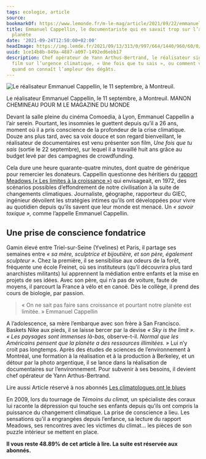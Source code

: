 ```yaml
---
tags: ecologie, article
source:
bookmarkOf: https://www.lemonde.fr/m-le-mag/article/2021/09/22/emmanuel-cappellin-le-documentariste-qui-en-savait-trop-sur-l-avenir-de-la-planete_6095522_4500055.html
title: Emmanuel Cappellin, le documentariste qui en savait trop sur l’avenir de la
  planète
date: '2021-09-24T12:50:00+02:00'
headImage: https://img.lemde.fr/2021/09/13/313/0/997/664/1440/960/60/0/7c6078c_135747-3238380.jpg
uuid: 1ce14b8b-849a-4887-a097-1492ed6ebb17
description: Chef opérateur de Yann Arthus-Bertrand, le réalisateur signe un premier
  film sur l’urgence climatique, « Une fois que tu sais », ou comment vivre au quotidien
  quand on connaît l’ampleur des dégâts.
---
```


![Le réalisateur Emmanuel Cappellin, le 11 septembre, à Montreuil.](https://img.lemde.fr/2021/09/13/0/0/1000/1500/664/0/75/0/7c6078c_135747-3238380.jpg)

Le réalisateur Emmanuel Cappellin, le 11 septembre, à Montreuil. MANON CHEMINEAU POUR M LE MAGAZINE DU MONDE

Devant la salle pleine du cinéma Comoedia, à Lyon, Emmanuel Cappellin a l’air serein. Pourtant, les insomnies le guettent depuis qu’il a 26 ans, moment où il a pris conscience de la profondeur de la crise climatique. Douze ans plus tard, avec sa voix douce et son regard bienveillant, le réalisateur de documentaires est venu présenter son film, _Une fois que tu sais_ (sortie le 22 septembre), sur lequel il a travaillé huit ans grâce au budget levé par des campagnes de crowdfunding.

Cela dure une heure quarante-quatre minutes, dont quatre de générique pour remercier les donateurs. Cappellin questionne des héritiers du [rapport Meadows (« Les limites à la croissance »)](https://www.lemonde.fr/planete/article/2012/05/25/la-croissance-mondiale-va-s-arreter_1707352_3244.html) qui envisageait, en 1972, des scénarios possibles d’effondrement de notre civilisation à la suite de changements climatiques. Journaliste, géographe, rapporteur du GIEC, ingénieur dévoilent les stratégies intimes qu’ils ont développées pour vivre au quotidien depuis qu’ils savent que leur monde est menacé. Un _« savoir toxique »,_ comme l’appelle Emmanuel Cappellin.

Une prise de conscience fondatrice
----------------------------------

Gamin élevé entre Triel-sur-Seine (Yvelines) et Paris, il partage ses semaines entre _« sa mère, sculptrice et bijoutière, et son père, également sculpteur »_. Chez la première, il se sensibilise aux odeurs de la forêt, fréquente une école Freinet, où ses instituteurs (qu’il découvrira plus tard anarchistes militants) lui apprennent la médiation entre enfants et la mise en projets de ses idées. Avec son père, qui n’a pas de voiture, faute de moyens, il parcourt la France à vélo et en canoë. Dès le collège, il prend des cours de biologie, par passion.

> « On ne sait pas faire sans croissance et pourtant notre planète est limitée. » Emmanuel Cappellin

A l’adolescence, sa mère l’embarque avec son frère à San Francisco. Baskets Nike aux pieds, il se laisse bercer par la devise _« Sky is the limit ». « Les paysages sont immenses là-bas,_ observe-t-il. _Normal que les Américains pensent que la planète a des ressources illimitées. »_ Lui n’y croit pas longtemps. Après des études de sciences de l’environnement à Montréal, une formation à la réalisation et à la production à Berkeley, et un détour par la photo argentique, il se lance dans la réalisation de documentaires sur l’environnement. Pour subvenir à ses besoins, il devient chef opérateur de Yann Arthus-Bertrand.

Lire aussi Article réservé à nos abonnés [Les climatologues ont le blues](https://www.lemonde.fr/m-le-mag/article/2018/12/21/les-climatologues-ont-le-blues_5400708_4500055.html)

En 2009, lors du tournage de _Témoins du climat,_ un spécialiste des coraux lui raconte la dépression qui touche ses enfants depuis qu’ils ont compris la puissance du changement climatique. La prise de conscience a lieu. Les sensations qu’il a engrangées depuis l’enfance, sa lecture du rapport Meadows, ses rencontres avec les victimes du climat… les pièces de son puzzle intérieur se mettent en place.

**Il vous reste 48.89% de cet article à lire. La suite est réservée aux abonnés.**
